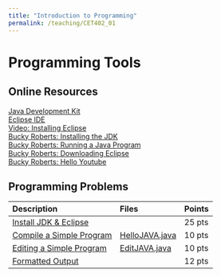 ```yaml
---
title: "Introduction to Programming"
permalink: /teaching/CET402_01
---
```


# Programming Tools

## Online Resources
[Java Development Kit](https://www.oracle.com/technetwork/java/javase/downloads/jdk12-downloads-5295953.html)  
[Eclipse IDE](https://www.eclipse.org/oxygen/)  
[Video: Installing Eclipse](https://youtu.be/7pt_r5TgdLw)  
[Bucky Roberts: Installing the JDK](https://youtu.be/Hl-zzrqQoSE)  
[Bucky Roberts: Running a Java Program](https://youtu.be/5u8rFbpdvds)  
[Bucky Roberts: Downloading Eclipse](https://youtu.be/CE8UIbb_4iM)  
[Bucky Roberts: Hello Youtube](https://youtu.be/SHIT5VkNrCg)  

## Programming Problems

| Description                                                            | Files                                          | Points |
| :--------------------------------------------------------------------- | :--------------------------------------------- | :----- |
| [Install JDK & Eclipse](/files/CET402/pdfs/01_InstallJDKEclipse.pdf)        |                                                | 25 pts |
| [Compile a Simple Program](/files/CET402/pdfs/01_CompileASimpleProgram.pdf) | [HelloJAVA.java](/files/CET402/java_files/HelloJAVA.java) | 10 pts |
| [Editing a Simple Program](/files/CET402/pdfs/01_EditingASimpleProgram.pdf) | [EditJAVA.java](/files/CET402/java_files/EditJAVA.java)   | 10 pts |
| [Formatted Output](/files/CET402/pdfs/01_FormattedOutput.pdf)               |                                                | 12 pts |
